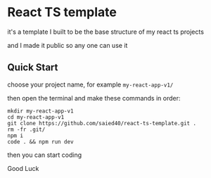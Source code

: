 # React TS template

it's a template I built to be the base structure of my react ts projects

and I made it public so any one can use it

## Quick Start

choose your project name, for example `my-react-app-v1/`

then open the terminal and make these commands in order:

```
mkdir my-react-app-v1
cd my-react-app-v1
git clone https://github.com/saied40/react-ts-template.git .
rm -fr .git/
npm i
code . && npm run dev
```

then you can start coding

Good Luck
